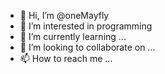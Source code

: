 - 👋 Hi, I’m @oneMayfly
- 👀 I’m interested in programming
- 🌱 I’m currently learning ...
- 💞️ I’m looking to collaborate on ...
- 📫 How to reach me ...

<!---
oneMayfly/oneMayfly is a ✨ special ✨ repository because its `README.md` (this file) appears on your GitHub profile.
You can click the Preview link to take a look at your changes.
--->
